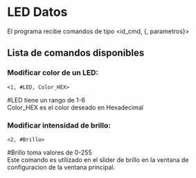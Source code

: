 # LED Datos

El programa recibe comandos de tipo <id_cmd, {, parametros}>


## Lista de comandos disponibles
### Modificar color de un LED:
`<1, #LED, Color_HEX>`

#LED tiene un rango de 1-6  
Color_HEX es el color deseado en Hexadecimal

### Modificar intensidad de brillo:
`<2, #Brillo>`

#Brillo toma valores de 0-255  
Este comando es utilizado en el slider de brillo en la ventana de configuracion de la ventana principal.
